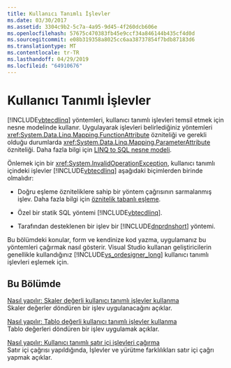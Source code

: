 ```yaml
---
title: Kullanıcı Tanımlı İşlevler
ms.date: 03/30/2017
ms.assetid: 3304c9b2-5c7a-4a95-9d45-4f260dcb606e
ms.openlocfilehash: 57675c470383fb45e9ccf34a846144b435cf4d0d
ms.sourcegitcommit: e08b319358a8025cc6aa38737854f7bdb87183d6
ms.translationtype: MT
ms.contentlocale: tr-TR
ms.lasthandoff: 04/29/2019
ms.locfileid: "64910676"
---
```

# <a name="user-defined-functions"></a>Kullanıcı Tanımlı İşlevler
[!INCLUDE[vbtecdlinq](../../../../../../includes/vbtecdlinq-md.md)] yöntemleri, kullanıcı tanımlı işlevleri temsil etmek için nesne modelinde kullanır. Uygulayarak işlevleri belirlediğiniz yöntemleri <xref:System.Data.Linq.Mapping.FunctionAttribute> özniteliği ve gerekli olduğu durumlarda <xref:System.Data.Linq.Mapping.ParameterAttribute> özniteliği. Daha fazla bilgi için [LINQ to SQL nesne modeli](../../../../../../docs/framework/data/adonet/sql/linq/the-linq-to-sql-object-model.md).  
  
 Önlemek için bir <xref:System.InvalidOperationException>, kullanıcı tanımlı içindeki işlevler [!INCLUDE[vbtecdlinq](../../../../../../includes/vbtecdlinq-md.md)] aşağıdaki biçimlerden birinde olmalıdır:  
  
- Doğru eşleme özniteliklere sahip bir yöntem çağrısının sarmalanmış işlev. Daha fazla bilgi için [öznitelik tabanlı eşleme](../../../../../../docs/framework/data/adonet/sql/linq/attribute-based-mapping.md).  
  
- Özel bir statik SQL yöntemi [!INCLUDE[vbtecdlinq](../../../../../../includes/vbtecdlinq-md.md)].  
  
- Tarafından desteklenen bir işlev bir [!INCLUDE[dnprdnshort](../../../../../../includes/dnprdnshort-md.md)] yöntemi.  
  
 Bu bölümdeki konular, form ve kendinize kod yazma, uygulamanız bu yöntemleri çağırmak nasıl gösterir. Visual Studio kullanan geliştiricilerin genellikle kullandığınız [!INCLUDE[vs_ordesigner_long](../../../../../../includes/vs-ordesigner-long-md.md)] kullanıcı tanımlı işlevleri eşlemek için.  
  
## <a name="in-this-section"></a>Bu Bölümde  
 [Nasıl yapılır: Skaler değerli kullanıcı tanımlı işlevler kullanma](../../../../../../docs/framework/data/adonet/sql/linq/how-to-use-scalar-valued-user-defined-functions.md)  
 Skaler değerler döndüren bir işlev uygulanacağını açıklar.  
  
 [Nasıl yapılır: Tablo değerli kullanıcı tanımlı işlevler kullanma](../../../../../../docs/framework/data/adonet/sql/linq/how-to-use-table-valued-user-defined-functions.md)  
 Tablo değerleri döndüren bir işlev uygulamak açıklar.  
  
 [Nasıl yapılır: Kullanıcı tanımlı satır içi işlevleri çağırma](../../../../../../docs/framework/data/adonet/sql/linq/how-to-call-user-defined-functions-inline.md)  
 Satır içi çağrısı yapıldığında, İşlevler ve yürütme farklılıkları satır içi çağrı yapmak açıklar.
